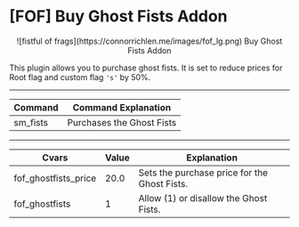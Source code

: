 

# [FOF] Buy Ghost Fists Addon

<p align="center">![fistful of frags](https://connorrichlen.me/images/fof_lg.png) Buy Ghost Fists Addon</p>


  

This plugin allows you to purchase ghost fists. It is set to reduce prices for Root flag and custom flag <code>'s'</code> by 50%.

 <hr />
  
|Command| Command Explanation |
|--|--|
| sm_fists | Purchases the Ghost Fists |

   
 <hr />
 
|Cvars| Value | Explanation |
|--|--|--|
| fof_ghostfists_price | 20.0 |Sets the purchase price for the Ghost Fists. |
| fof_ghostfists | 1| Allow (1) or disallow the Ghost Fists.|
